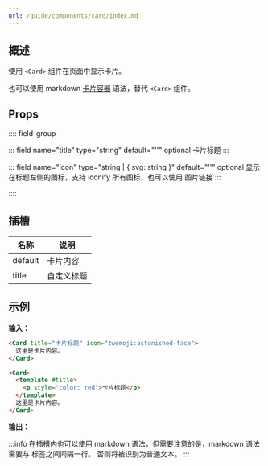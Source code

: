 ```yaml
---
url: /guide/components/card/index.md
---
```

## 概述

使用 `<Card>` 组件在页面中显示卡片。

也可以使用 markdown [卡片容器](../markdown/card.md) 语法，替代 `<Card>` 组件。

## Props

:::: field-group

::: field name="title" type="string" default="''" optional
卡片标题
:::

::: field name="icon" type="string | { svg: string }" default="''" optional
显示在标题左侧的图标，支持 iconify 所有图标，也可以使用 图片链接
:::

::::

## 插槽

| 名称    | 说明       |
| ------- | ---------- |
| default | 卡片内容   |
| title   | 自定义标题 |

## 示例

**输入：**

```md :no-line-numbers
<Card title="卡片标题" icon="twemoji:astonished-face">
  这里是卡片内容。
</Card>

<Card>
  <template #title>
    <p style="color: red">卡片标题</p>
  </template>
  这里是卡片内容。
</Card>
```

**输出：**

:::info
在插槽内也可以使用 markdown 语法，但需要注意的是，markdown 语法需要与 标签之间间隔一行。
否则将被识别为普通文本。
:::
